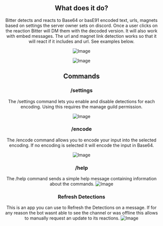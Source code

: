 <div align="center">

## What does it do?
Bitter detects and reacts to Base64 or basE91 encoded text, urls, magnets based on settings the server owner sets on discord. Once a user clicks on the reaction Bitter will DM them with the decoded version. It will also work with embed messages. The url and magnet link detection works so that it will react if it includes and url. See examples below.

![Image](https://cdn.discordapp.com/attachments/1092806007866003476/1092808929966313613/basic_example.gif)

![Image](https://cdn.discordapp.com/attachments/1037705477389299792/1092822135879237743/url_included.gif)

## Commands
### /settings
The /settings command lets you enable and disable detections for each encoding. Using this requires the manage guild permission.

![Image](https://cdn.discordapp.com/attachments/1092806007866003476/1092812442565877760/settings_example.gif)

### /encode
The /encode command allows you to encode your input into the selected encoding. If no encoding is selected it will encode the input in Base64.

![Image](https://cdn.discordapp.com/attachments/1092806007866003476/1092815308680601670/encode_example.gif)

### /help
The /help command sends a simple help message containing information about the commands.
![Image](https://cdn.discordapp.com/attachments/1092806007866003476/1092822767675650078/image.png)

### Refresh Detections
This is an app you can use to Refresh the Detections on a message. If for any reason the bot wasnt able to see the channel or was offline this allows to manually request an update to its reactions.
![Image](https://cdn.discordapp.com/attachments/1092806007866003476/1092818150191538287/Refresh_Detections.gif)



</div>